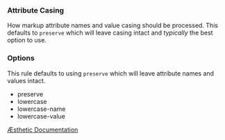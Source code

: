 ### Attribute Casing

How markup attribute names and value casing should be processed. This defaults to `preserve` which will leave casing intact and _typically_ the best option to use.

### Options

This rule defaults to using `preserve` which will leave attribute names and values intact.

- preserve
- lowercase
- lowercase-name
- lowercase-value


[Æsthetic Documentation](https://æsthetic.dev/rules/markup/attributeCasing/)
